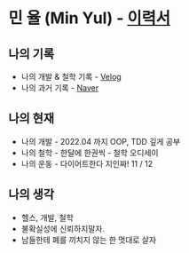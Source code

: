 # 민 율 (Min Yul) - [이력서](https://github.com/minyul/MINYUL_RESUME)

## 나의 기록 
- 나의 개발 & 철학 기록 - [Velog](https://velog.io/@minyul)
- 나의 과거 기록 - [Naver](https://blog.naver.com/ggomjae)
## 나의 현재
- 나의 개발 - 2022.04 까지 OOP, TDD 깊게 공부 
- 나의 철학 - 한달에 한권씩 - 철학 오디세이 
- 나의 운동 - 다이어트한다 지인짜! 11 / 12
## 나의 생각
-  헬스, 개발, 철학
-  불확실성에 신뢰하지말자.
-  남들한테 폐를 끼치지 않는 한 멋대로 살자 
